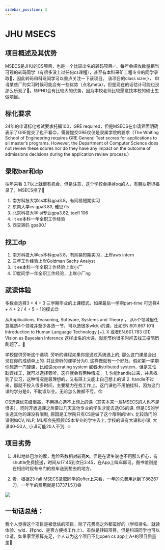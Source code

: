 ```yaml
---
sidebar_position: 3
---
```

# JHU MSECS


## 项目概述及其优势
MSECS是JHU的CS项目，也是一个比较出名的转码项目✅。每年会招收数量相当可观的转码同学（有很多没上过任何cs课程），甚至有本科采矿工程专业的同学录取🥹，因此转码和科班同学可以重点关注一下该项目。
该项目的class size小， 申请某些厂的实习时候可能会有一些优势（点名meta），但是现在的话估计可能也没那么乐观了🙏。转PHD会有比较大的优势，因为本校老师比较愿意找本校的硕士生做项目。


## 标化要求
24年的申请标化考试要求托福100，GRE required，但是MSECS在申请界面明确表示了GRE提交了也不看😍，需要提交GRE仅仅是隶属学院的要求（The Whiting School of Engineering requires GRE General Test scores for applications to all master’s programs. However, the Department of Computer Science does not review these scores nor do they have any impact on the outcome of admissions decisions during the application review process.）


## 录取bar和dp
往年来看 3.7以上就很有机会，但是注意，这个学校会拒掉oq的人，有朋友斯坦福录了，MSECS拒了🥹

1. 南方科技大学cs本科gpa3.8，有网易短期实习
2. 东南大学cs gpa3.83, 雅思7.5
3. 北京科技大学 ai专业gpa3.82, toefl 106
4. iit ee本科一年全职工作经验
5. 西交转码 gpa90.1


## 找工dp

1. 南方科技大学cs本科gpa3.8，有网易短期实习，上岸aws intern
2. 三年工作经验上岸Goldman Sachs Analyst
3. iit ee本科一年全职工作经验上岸小厂
4. 印度同学一年全职工作经验，上岸小厂ng

## 就读体验

多数会选择3 + 4 + 3 三学期毕业的上课模式。如果最后一学期part-time 可选择4 + 4 + 2 / 4 + 5 + 1的模式😊

从Applications, Reasoning, Software, Systems and Theory ， 从5个领域里任意挑选4个领域并至少各选一节，可以选很多wld小的课，比如EN.601.667 (01)
Introduction to Human Language Technology [+]. Χ 或者EN.601.783 (01) Vision as Bayesian Inference 这样出名的水课，就能节约很多时间去找工投简历刷题了。🤩

学校提供旁听这个选项. 旁听的课程如果你是通过系统选上的, 那么这门课是会出现在你的成绩单上的. 并且旁听的课学分为0, 这样做就有一个好处，假如第一学期你想选一门硬课，比如说operating system 或者distributed system，但是又怕耽误找工，就可以选择旁听，这样就会有两种情况： 1. 你能handle过来，并且找到了实习，这种情况是最理想的，又有班上又能上自己想上的课 2. handle不过来，那就不投入很多时间，主要精力在找工作上。这门课也不用怕挂科，因为这门课的学分是0，不耽误毕业。无论怎么做都不亏。😙

CS选课优先级很高，不用担心选不上想上的课（其实本来一届MSECS的人也不是很多），同时开放选课之后要过几天其他专业的学生才能去选CS的课. 但是CS的学生选其他的课没有限制, 原因是工学院只有CS是做了这个限制的hhh. 比较热门的课例如CV, NLP, ML都会先照顾CS本专业的学生去上. 学校的课有大课和小课, 大课40-50人, 小课可能20人不到. ☺️



## 项目劣势
1. JHU地处巴尔的摩，危险系数相对较高❌。但是在读生说也不用那么担心，有shuttle免费接送，时间从17:45到次日3:45，在App上叫车即可。图书馆则是在相应时段有专门的校车送到想去的地方。

2. 贵，根据23 fall MSECS录取同学的offer上来看，一年的总费用达到了86267刀，一年半的费用就是137371.5刀😅

![](/img/jhucost.png)

## 一句话总结：
我个人觉得这个项目是被低估的项目，除了花费高之外都蛮好的（学校排名、就读体验、wld、转phd、是否方便找工作上）。虽然是转码项目，但是科班同学也可以申请，如果家里预算充足，个人认为这个项目不比open cs app上A+的项目质量差🏅

